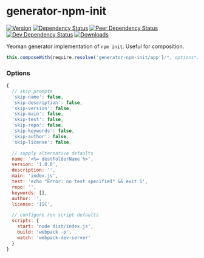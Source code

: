 # generator-npm-init

[![Version][npm-version-shield]][npm]
[![Dependency Status][david-dm-shield]][david-dm]
[![Peer Dependency Status][david-dm-peer-shield]][david-dm-peer]
[![Dev Dependency Status][david-dm-dev-shield]][david-dm-dev]
[![Downloads][npm-stats-shield]][npm-stats]

Yeoman generator implementation of `npm init`. Useful for composition.

```javascript
this.composeWith(require.resolve('generator-npm-init/app')/*, options*/)
```

### Options

```javascript
{
  // skip prompts
  'skip-name': false,
  'skip-description': false,
  'skip-version': false,
  'skip-main': false,
  'skip-test': false,
  'skip-repo': false,
  'skip-keywords': false,
  'skip-author': false,
  'skip-license': false,

  // supply alternative defaults
  name: '<%= destFolderName %>',
  version: '1.0.0',
  description: '',
  main: 'index.js',
  test: 'echo "Error: no test specified" && exit 1',
  repo: '',
  keywords: [],
  author: '',
  license: 'ISC',

  // configure run script defaults
  scripts: {
    start: 'node dist/index.js',
    build: 'webpack -p',
    watch: 'webpack-dev-server'
  }
}
```

[david-dm]: https://david-dm.org/caseyWebb/generator-npm-init
[david-dm-shield]: https://david-dm.org/caseyWebb/generator-npm-init/status.svg
[david-dm-peer]: https://david-dm.org/caseyWebb/generator-npm-init&type=peer
[david-dm-peer-shield]: https://david-dm.org/caseyWebb/generator-npm-init/peer-status.svg
[david-dm-dev]: https://david-dm.org/caseyWebb/generator-npm-init&type=dev
[david-dm-dev-shield]: https://david-dm.org/caseyWebb/generator-npm-init/dev-status.svg
[npm]: https://www.npmjs.com/package/generator-npm-init
[npm-version-shield]: https://img.shields.io/npm/v/generator-npm-init.svg
[npm-stats]: http://npm-stat.com/charts.html?package=generator-npm-init&author=&from=&to=
[npm-stats-shield]: https://img.shields.io/npm/dt/generator-npm-init.svg?maxAge=2592000

